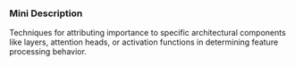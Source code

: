 ### Mini Description

Techniques for attributing importance to specific architectural components like layers, attention heads, or activation functions in determining feature processing behavior.
